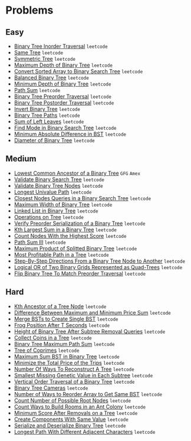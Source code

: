 # Problems

## Easy

- [Binary Tree Inorder Traversal](https://leetcode.com/problems/binary-tree-inorder-traversal/) `leetcode`
- [Same Tree](https://leetcode.com/problems/same-tree/) `leetcode`
- [Symmetric Tree](https://leetcode.com/problems/symmetric-tree/) `leetcode`
- [Maximum Depth of Binary Tree](https://leetcode.com/problems/maximum-depth-of-binary-tree/) `leetcode`
- [Convert Sorted Array to Binary Search Tree](https://leetcode.com/problems/convert-sorted-array-to-binary-search-tree/) `leetcode`
- [Balanced Binary Tree](https://leetcode.com/problems/balanced-binary-tree/) `leetcode`
- [Minimum Depth of Binary Tree](https://leetcode.com/problems/minimum-depth-of-binary-tree/) `leetcode`
- [Path Sum](https://leetcode.com/problems/path-sum/) `leetcode`
- [Binary Tree Preorder Traversal](https://leetcode.com/problems/binary-tree-preorder-traversal/) `leetcode`
- [Binary Tree Postorder Traversal](https://leetcode.com/problems/binary-tree-postorder-traversal/) `leetcode`
- [Invert Binary Tree](https://leetcode.com/problems/invert-binary-tree/) `leetcode`
- [Binary Tree Paths](https://leetcode.com/problems/binary-tree-paths/) `leetcode`
- [Sum of Left Leaves](https://leetcode.com/problems/sum-of-left-leaves/) `leetcode`
- [Find Mode in Binary Search Tree](https://leetcode.com/problems/find-mode-in-binary-search-tree/) `leetcode`
- [Minimum Absolute Difference in BST](https://leetcode.com/problems/minimum-absolute-difference-in-bst/) `leetcode`
- [Diameter of Binary Tree](https://leetcode.com/problems/diameter-of-binary-tree/) `leetcode`

## Medium

- [Lowest Common Ancestor of a Binary Tree](https://practice.geeksforgeeks.org/problems/lowest-common-ancestor-in-a-binary-tree/1/) `GFG` `Amex`
- [Validate Binary Search Tree](https://leetcode.com/problems/validate-binary-search-tree/) `leetcode`
- [Validate Binary Tree Nodes](https://leetcode.com/problems/validate-binary-tree-nodes/) `leetcode`
- [Longest Univalue Path](https://leetcode.com/problems/longest-univalue-path/) `leetcode`
- [Closest Nodes Queries in a Binary Search Tree](https://leetcode.com/problems/closest-nodes-queries-in-a-binary-search-tree/) `leetcode`
- [Maximum Width of Binary Tree](https://leetcode.com/problems/maximum-width-of-binary-tree/) `leetcode`
- [Linked List in Binary Tree](https://leetcode.com/problems/linked-list-in-binary-tree/) `leetcode`
- [Operations on Tree](https://leetcode.com/problems/operations-on-tree/) `leetcode`
- [Verify Preorder Serialization of a Binary Tree](https://leetcode.com/problems/verify-preorder-serialization-of-a-binary-tree/) `leetcode`
- [Kth Largest Sum in a Binary Tree](https://leetcode.com/problems/kth-largest-sum-in-a-binary-tree/) `leetcode`
- [Count Nodes With the Highest Score](https://leetcode.com/problems/count-nodes-with-the-highest-score/) `leetcode`
- [Path Sum III](https://leetcode.com/problems/path-sum-iii/) `leetcode`
- [Maximum Product of Splitted Binary Tree](https://leetcode.com/problems/maximum-product-of-splitted-binary-tree/) `leetcode`
- [Most Profitable Path in a Tree](https://leetcode.com/problems/most-profitable-path-in-a-tree/) `leetcode`
- [Step-By-Step Directions From a Binary Tree Node to Another](https://leetcode.com/problems/step-by-step-directions-from-a-binary-tree-node-to-another/) `leetcode`
- [Logical OR of Two Binary Grids Represented as Quad-Trees](https://leetcode.com/problems/logical-or-of-two-binary-grids-represented-as-quad-trees/) `leetcode`
- [Flip Binary Tree To Match Preorder Traversal](https://leetcode.com/problems/flip-binary-tree-to-match-preorder-traversal/) `leetcode`

## Hard

- [Kth Ancestor of a Tree Node](https://leetcode.com/problems/kth-ancestor-of-a-tree-node/) `leetcode`
- [Difference Between Maximum and Minimum Price Sum](https://leetcode.com/problems/difference-between-maximum-and-minimum-price-sum/) `leetcode`
- [Merge BSTs to Create Single BST](https://leetcode.com/problems/merge-bsts-to-create-single-bst/) `leetcode`
- [Frog Position After T Seconds](https://leetcode.com/problems/frog-position-after-t-seconds/) `leetcode`
- [Height of Binary Tree After Subtree Removal Queries](https://leetcode.com/problems/height-of-binary-tree-after-subtree-removal-queries/) `leetcode`
- [Collect Coins in a Tree](https://leetcode.com/problems/collect-coins-in-a-tree/) `leetcode`
- [Binary Tree Maximum Path Sum](https://leetcode.com/problems/binary-tree-maximum-path-sum/) `leetcode`
- [Tree of Coprimes](https://leetcode.com/problems/tree-of-coprimes/) `leetcode`
- [Maximum Sum BST in Binary Tree](https://leetcode.com/problems/maximum-sum-bst-in-binary-tree/) `leetcode`
- [Minimize the Total Price of the Trips](https://leetcode.com/problems/minimize-the-total-price-of-the-trips/) `leetcode`
- [Number Of Ways To Reconstruct A Tree](https://leetcode.com/problems/number-of-ways-to-reconstruct-a-tree/) `leetcode`
- [Smallest Missing Genetic Value in Each Subtree](https://leetcode.com/problems/smallest-missing-genetic-value-in-each-subtree/) `leetcode`
- [Vertical Order Traversal of a Binary Tree](https://leetcode.com/problems/vertical-order-traversal-of-a-binary-tree/) `leetcode`
- [Binary Tree Cameras](https://leetcode.com/problems/binary-tree-cameras/) `leetcode`
- [Number of Ways to Reorder Array to Get Same BST](https://leetcode.com/problems/number-of-ways-to-reorder-array-to-get-same-bst/) `leetcode`
- [Count Number of Possible Root Nodes](https://leetcode.com/problems/count-number-of-possible-root-nodes/) `leetcode`
- [Count Ways to Build Rooms in an Ant Colony](https://leetcode.com/problems/count-ways-to-build-rooms-in-an-ant-colony/) `leetcode`
- [Minimum Score After Removals on a Tree](https://leetcode.com/problems/minimum-score-after-removals-on-a-tree/) `leetcode`
- [Create Components With Same Value](https://leetcode.com/problems/create-components-with-same-value/) `leetcode`
- [Serialize and Deserialize Binary Tree](https://leetcode.com/problems/serialize-and-deserialize-binary-tree/) `leetcode`
- [Longest Path With Different Adjacent Characters](https://leetcode.com/problems/longest-path-with-different-adjacent-characters/) `leetcode`